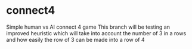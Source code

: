 # connect4
Simple human vs AI connect 4 game
This branch will be testing an improved heuristic which will take into account the number of 3 in a rows and how easily the row of 3 can be made into a row of 4
